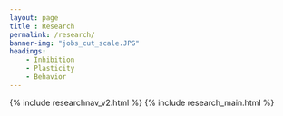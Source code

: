 ```yaml
--- 
layout: page
title : Research 
permalink: /research/
banner-img: "jobs_cut_scale.JPG"
headings:
    - Inhibition
    - Plasticity
    - Behavior
--- 
```

{% include researchnav_v2.html %}
{% include research_main.html %}
